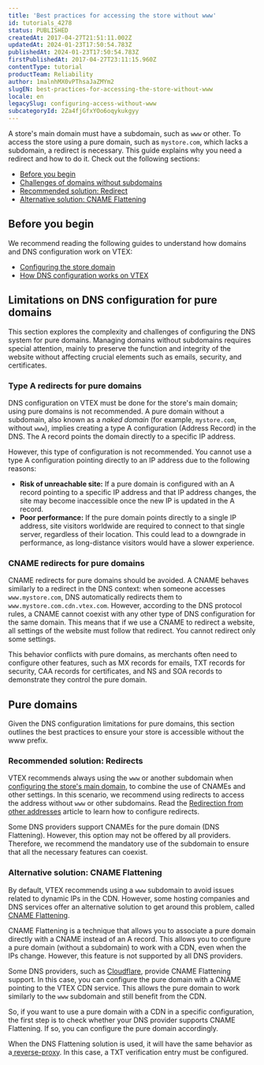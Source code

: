 ```yaml
---
title: 'Best practices for accessing the store without www'
id: tutorials_4278
status: PUBLISHED
createdAt: 2017-04-27T21:51:11.002Z
updatedAt: 2024-01-23T17:50:54.783Z
publishedAt: 2024-01-23T17:50:54.783Z
firstPublishedAt: 2017-04-27T23:11:15.960Z
contentType: tutorial
productTeam: Reliability
author: 1malnhMX0vPThsaJaZMYm2
slugEN: best-practices-for-accessing-the-store-without-www
locale: en
legacySlug: configuring-access-without-www
subcategoryId: 2Za4fjGfxYOo6oqykukgyy
---
```



A store's main domain must have a subdomain, such as `www` or other. To access the store using a pure domain, such as `mystore.com`, which lacks a subdomain, a redirect is necessary.  This guide explains why you need a redirect and how to do it. Check out the following sections:

* [Before you begin](#before-you-begin)
* [Challenges of domains without subdomains](#challenges-of-domains-without-subdomains)
* [Recommended solution: Redirect](#recommended-solution-redirect)
* [Alternative solution: CNAME Flattening](#alternative-solution-cname-flattening)

## Before you begin

We recommend reading the following guides to understand how domains and DNS configuration work on VTEX:

* [Configuring the store domain](/en/tutorial/configuring-the-store-domain--tutorials_2450)
* [How DNS configuration works on VTEX](/en/tutorial/how-dns-configuration-works-on-vtex--2P5k3oMYOj7TgSK4Mrxmgy)

## Limitations on DNS configuration for pure domains

This section explores the complexity and challenges of configuring the DNS system for pure domains. Managing domains without subdomains requires special attention, mainly to preserve the function and integrity of the website without affecting crucial elements such as emails, security, and certificates.

### Type A redirects for pure domains

DNS configuration on VTEX must be done for the store's main domain; using pure domains is not recommended. A pure domain without a subdomain, also known as a _naked domain_ (for example, `mystore.com`, without `www`), implies creating a type A configuration (Address Record) in the DNS. The A record points the domain directly to a specific IP address.

However, this type of configuration is not recommended. You cannot use a type A configuration pointing directly to an IP address due to the following reasons:

* **Risk of unreachable site:** If a pure domain is configured with an A record pointing to a specific IP address and that IP address changes, the site may become inaccessible once the new IP is updated in the A record.
*	**Poor performance:** If the pure domain points directly to a single IP address, site visitors worldwide are required to connect to that single server, regardless of their location. This could lead to a downgrade in performance, as long-distance visitors would have a slower experience.

### CNAME redirects for pure domains

CNAME redirects for pure domains should be avoided. A CNAME behaves similarly to a redirect in the DNS context: when someone accesses `www.mystore.com`, DNS automatically redirects them to `www.mystore.com.cdn.vtex.com`. However, according to the DNS protocol rules, a CNAME cannot coexist with any other type of DNS configuration for the same domain. This means that if we use a CNAME to redirect a website, all settings of the website must follow that redirect. You cannot redirect only some settings.

This behavior conflicts with pure domains, as merchants often need to configure other features, such as MX records for emails, TXT records for security, CAA records for certificates, and NS and SOA records to demonstrate they control the pure domain.

## Pure domains

Given the DNS configuration limitations for pure domains, this section outlines the best practices to ensure your store is accessible without the www prefix.

### Recommended solution: Redirects

VTEX recommends always using the `www` or another subdomain when[ configuring the store's main domain](/en/tutorial/configurando-dominios-no-gerenciamento-da-conta--tutorials_2450), to combine the use of CNAMEs and other settings. In this scenario, we recommend using redirects to access the address without `www` or other subdomains. Read the [Redirection from other addresses](/en/tutorial/redirecionamento-de-outros-enderecos--3Xi2AeLUx2QpJQu8DTX8KQ) article to learn how to configure redirects.

Some DNS providers support CNAMEs for the pure domain (DNS Flattening). However, this option may not be offered by all providers. Therefore, we recommend the mandatory use of the subdomain to ensure that all the necessary features can coexist.

### Alternative solution: CNAME Flattening

By default, VTEX recommends using a `www` subdomain to avoid issues related to dynamic IPs in the CDN. However, some hosting companies and DNS services offer an alternative solution to get around this problem, called [CNAME Flattening](https://developers.cloudflare.com/dns/cname-flattening/).

CNAME Flattening is a technique that allows you to associate a pure domain directly with a CNAME instead of an A record. This allows you to configure a pure domain (without a subdomain) to work with a CDN, even when the IPs change. However, this feature is not supported by all DNS providers.

Some DNS providers, such as [Cloudflare](https://www.cloudflare.com/pt-br/), provide CNAME Flattening support. In this case, you can configure the pure domain with a CNAME pointing to the VTEX CDN service. This allows the pure domain to work similarly to the `www` subdomain and still benefit from the CDN.

So, if you want to use a pure domain with a CDN in a specific configuration, the first step is to check whether your DNS provider supports CNAME Flattening. If so, you can configure the pure domain accordingly.

<div class="alert alert-warning">
  <p>When the DNS Flattening solution is used, it will have the same behavior as a<a href="https://help.vtex.com/en/tutorial/por-que-nao-recomendamos-inserir-um-proxy-reverso-em-frente-aos-servicos-da--4PFWsfRAKviNVPf1bYdiir"> reverse-proxy</a>. In this case, a TXT verification entry must be configured.</p>
</div>
